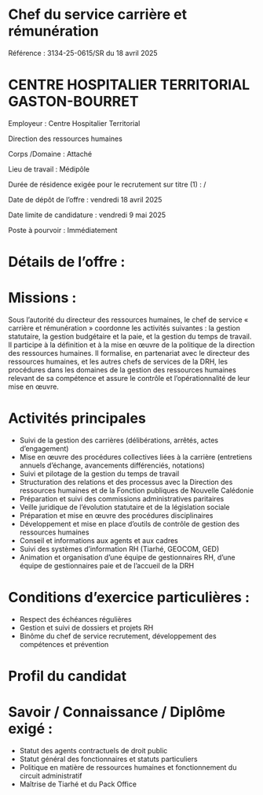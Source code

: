 # Chef du service carrière et rémunération

Référence : 3134-25-0615/SR du 18 avril 2025

# CENTRE HOSPITALIER TERRITORIAL GASTON-BOURRET

Employeur : Centre Hospitalier Territorial

Direction des ressources humaines

Corps /Domaine : Attaché

Lieu de travail : Médipôle

Durée de résidence exigée pour le recrutement sur titre (1) : /

Date de dépôt de l’offre : vendredi 18 avril 2025

Date limite de candidature : vendredi 9 mai 2025

Poste à pourvoir : Immédiatement

# Détails de l’offre :

# Missions :

Sous l’autorité du directeur des ressources humaines, le chef de service « carrière et rémunération » coordonne les activités suivantes : la gestion statutaire, la gestion budgétaire et la paie, et la gestion du temps de travail. Il participe à la définition et à la mise en œuvre de la politique de la direction des ressources humaines. Il formalise, en partenariat avec le directeur des ressources humaines, et les autres chefs de services de la DRH, les procédures dans les domaines de la gestion des ressources humaines relevant de sa compétence et assure le contrôle et l’opérationnalité de leur mise en œuvre.

# Activités principales

- Suivi de la gestion des carrières (délibérations, arrêtés, actes d’engagement)
- Mise en œuvre des procédures collectives liées à la carrière (entretiens annuels d’échange, avancements différenciés, notations)
- Suivi et pilotage de la gestion du temps de travail
- Structuration des relations et des processus avec la Direction des ressources humaines et de la Fonction publiques de Nouvelle Calédonie
- Préparation et suivi des commissions administratives paritaires
- Veille juridique de l’évolution statutaire et de la législation sociale
- Préparation et mise en œuvre des procédures disciplinaires
- Développement et mise en place d’outils de contrôle de gestion des ressources humaines
- Conseil et informations aux agents et aux cadres
- Suivi des systèmes d’information RH (Tiarhé, GEOCOM, GED)
- Animation et organisation d’une équipe de gestionnaires RH, d’une équipe de gestionnaires paie et de l’accueil de la DRH

# Conditions d’exercice particulières :

- Respect des échéances régulières
- Gestion et suivi de dossiers et projets RH
- Binôme du chef de service recrutement, développement des compétences et prévention

# Profil du candidat

# Savoir / Connaissance / Diplôme exigé :

- Statut des agents contractuels de droit public
- Statut général des fonctionnaires et statuts particuliers
- Politique en matière de ressources humaines et fonctionnement du circuit administratif
- Maîtrise de Tiarhé et du Pack Office
